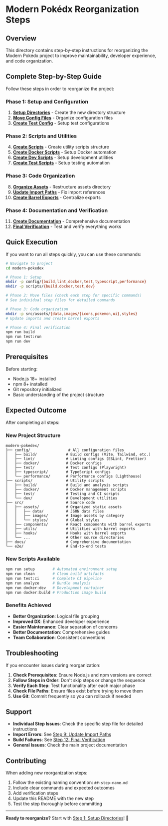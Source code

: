 # Modern Pokédx Reorganization Steps

## Overview

This directory contains step-by-step instructions for reorganizing the Modern Pokédx project to improve maintainability, developer experience, and code organization.

## Complete Step-by-Step Guide

Follow these steps in order to reorganize the project:

### Phase 1: Setup and Configuration
1. **[Setup Directories](01-setup-directories.md)** - Create the new directory structure
2. **[Move Config Files](02-move-config-files.md)** - Organize configuration files
3. **[Create Test Config](03-create-test-config.md)** - Setup test configurations

### Phase 2: Scripts and Utilities
4. **[Create Scripts](04-create-scripts.md)** - Create utility scripts structure
5. **[Create Docker Scripts](05-create-docker-scripts.md)** - Setup Docker automation
6. **[Create Dev Scripts](06-create-dev-scripts.md)** - Setup development utilities
7. **[Create Test Scripts](07-create-test-scripts.md)** - Setup testing automation

### Phase 3: Code Organization
8. **[Organize Assets](08-organize-assets.md)** - Restructure assets directory
9. **[Update Import Paths](09-update-import-paths.md)** - Fix import references
10. **[Create Barrel Exports](10-create-barrel-exports.md)** - Centralize exports

### Phase 4: Documentation and Verification
11. **[Create Documentation](11-create-documentation.md)** - Comprehensive documentation
12. **[Final Verification](12-final-verification.md)** - Test and verify everything works

## Quick Execution

If you want to run all steps quickly, you can use these commands:

```bash
# Navigate to project
cd modern-pokedex

# Phase 1: Setup
mkdir -p config/{build,lint,docker,test,typescript,performance}
mkdir -p scripts/{build,docker,test,dev}

# Phase 2: Move files (check each step for specific commands)
# See individual step files for detailed commands

# Phase 3: Code organization
mkdir -p src/assets/{data,images/{icons,pokemon,ui},styles}
# Update imports and create barrel exports

# Phase 4: Final verification
npm run build
npm run test:run
npm run dev
```

## Prerequisites

Before starting:
- Node.js 18+ installed
- npm 8+ installed
- Git repository initialized
- Basic understanding of the project structure

## Expected Outcome

After completing all steps:

### New Project Structure
```
modern-pokedex/
├── config/                 # All configuration files
│   ├── build/             # Build configs (Vite, Tailwind, etc.)
│   ├── lint/              # Linting configs (ESLint, Prettier)
│   ├── docker/            # Docker configs
│   ├── test/              # Test configs (Playwright)
│   ├── typescript/        # TypeScript configs
│   └── performance/       # Performance configs (Lighthouse)
├── scripts/               # Utility scripts
│   ├── build/             # Build and analysis scripts
│   ├── docker/            # Docker management scripts
│   ├── test/              # Testing and CI scripts
│   └── dev/               # Development utilities
├── src/                   # Source code
│   ├── assets/            # Organized static assets
│   │   ├── data/          # JSON data files
│   │   ├── images/        # Image assets by category
│   │   └── styles/        # Global styles
│   ├── components/        # React components with barrel exports
│   ├── utils/             # Utilities with barrel exports
│   ├── hooks/             # Hooks with barrel exports
│   └── ...                # Other source directories
├── docs/                  # Comprehensive documentation
└── e2e/                   # End-to-end tests
```

### New Scripts Available
```bash
npm run setup        # Automated environment setup
npm run clean        # Clean build artifacts
npm run test:ci      # Complete CI pipeline
npm run analyze      # Bundle analysis
npm run docker:dev   # Development container
npm run docker:build # Production image build
```

### Benefits Achieved
- **Better Organization**: Logical file grouping
- **Improved DX**: Enhanced developer experience
- **Easier Maintenance**: Clear separation of concerns
- **Better Documentation**: Comprehensive guides
- **Team Collaboration**: Consistent conventions

## Troubleshooting

If you encounter issues during reorganization:

1. **Check Prerequisites**: Ensure Node.js and npm versions are correct
2. **Follow Steps in Order**: Don't skip steps or change the sequence
3. **Verify Each Step**: Test functionality after each major phase
4. **Check File Paths**: Ensure files exist before trying to move them
5. **Use Git**: Commit frequently so you can rollback if needed

## Support

- **Individual Step Issues**: Check the specific step file for detailed instructions
- **Import Errors**: See [Step 9: Update Import Paths](09-update-import-paths.md)
- **Build Failures**: See [Step 12: Final Verification](12-final-verification.md)
- **General Issues**: Check the main project documentation

## Contributing

When adding new reorganization steps:

1. Follow the existing naming convention: `##-step-name.md`
2. Include clear commands and expected outcomes
3. Add verification steps
4. Update this README with the new step
5. Test the step thoroughly before committing

---

**Ready to reorganize?** Start with [Step 1: Setup Directories](01-setup-directories.md)! 🚀